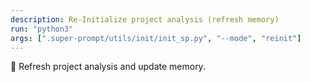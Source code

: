 ```yaml
---
description: Re-Initialize project analysis (refresh memory)
run: "python3"
args: [".super-prompt/utils/init/init_sp.py", "--mode", "reinit"]
---
```


🔄 Refresh project analysis and update memory.

